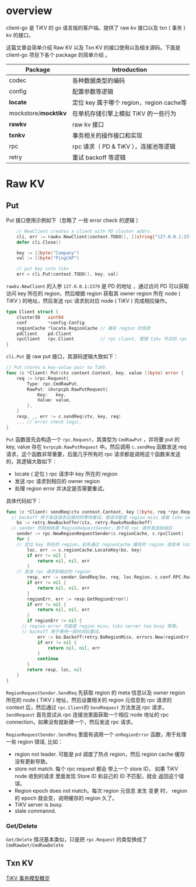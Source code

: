 #  overview

client-go 是 TiKV 的 go 语言版的客户端。提供了 raw kv 接口以及 txn ( 事务 ) kv 的接口。

这篇文章会简单介绍 Raw  KV  以及  Txn  KV  的接口使用以及相关源码。下面是  client-go  项目下各个 package 的简单介绍 。

| Package                | Introduction                               |
| ---------------------- | ------------------------------------------ |
| codec                  | 各种数据类型的编码                         |
| config                 | 配置参数等逻辑                             |
| **locate**             | 定位 key  属于哪个 region，region  cache等 |
| mockstore/**mocktikv** | 在单机存储引擎上模拟 TiKV 的一些行为       |
| **rawkv**              | raw kv 接口                                |
| **txnkv**              | 事务相关的操作接口和实现                   |
| rpc                    | rpc 请求（ PD & TiKV ），连接池等逻辑      |
| retry                  | 重试  backoff 等逻辑                       |

#  Raw  KV 

## Put

Put 接口使用示例如下（忽略了 一些 error check 的逻辑 ）

```go
	// NewClient creates a client with PD cluster addrs.
	cli, err := rawkv.NewClient(context.TODO(), []string{"127.0.0.1:2379"}, config.Default())
	defer cli.Close()

	key := []byte("Company")
	val := []byte("PingCAP")

	// put key into tikv
	err = cli.Put(context.TODO(), key, val)
```

`rawkv.NewClient`  的入参 `127.0.0.1:2379`  是 PD 的地址 ，通过访问 PD 可以获取访问 key 所在的 region，然后根据  region 获取其 owner region 所在 node ( TiKV )  的地址，然后发送 rpc 请求到对应 node (  TiKV ) 完成相应操作。

```go
type Client struct {
	clusterID   uint64
	conf        *config.Config
	regionCache *locate.RegionCache // 缓存 region 的信息 
	pdClient    pd.Client					  
	rpcClient   rpc.Client          // rpc client, 管理 tikv 节点的 rpc 连接以及发送 rpc 请求  
}
```

`cli.Put` 是 raw  put 接口，其源码逻辑大致如下：

```go
// Put stores a key-value pair to TiKV.
func (c *Client) Put(ctx context.Context, key, value []byte) error {
	req := &rpc.Request{
		Type: rpc.CmdRawPut,
		RawPut: &kvrpcpb.RawPutRequest{
			Key:   key,
			Value: value,
		},
	}
	resp, _, err := c.sendReq(ctx, key, req)
	... // error check logic.
}
```

`Put` 函数首先会构造一个 `rpc.Request`，其类型为 `CmdRawPut` ，并将要 put 的 key, value 存在 `kvrpcpb.RawPutRequest` 中。然后调用 `c.sendReq` 函数发送 req 请求，这个函数非常重要，后面几乎所有的 rpc 请求都是调用这个函数来发送的，其逻辑大致如下：

* locate ( 定位 ) rpc 请求中 key 所在的 region
* 发送 rpc 请求到相应的 owner region
* 处理 region error 并决定是否需要重试。

具体代码如下： 

```go
func (c *Client) sendReq(ctx context.Context, key []byte, req *rpc.Request) (*rpc.Response, *locate.KeyLocation, error) {
  // backoff 用于发送请求出错时的等待重试，错误可能是 region miss 或者 tikv server too busy 等等
	bo := retry.NewBackoffer(ctx, retry.RawkvMaxBackoff)
  // sender 的结构体是 RegionRequestSender，用于将 rpc 请求发送给相应
	sender := rpc.NewRegionRequestSender(c.regionCache, c.rpcClient)
	for {
    // 定位 key 所在的 region。会先通过 regionCache 缓存的 region 信息来 locate, 如果没找到或者缓存的 region 已经过期，就重新访问 pd 来 locate key 所在region。
		loc, err := c.regionCache.LocateKey(bo, key)
		if err != nil {
			return nil, nil, err
		}
    // 发送 rpc 请求到相应的 region 
		resp, err := sender.SendReq(bo, req, loc.Region, c.conf.RPC.ReadTimeoutShort)
		if err != nil {
			return nil, nil, err
		}
		regionErr, err := resp.GetRegionError()
		if err != nil {
			return nil, nil, err
		}
		if regionErr != nil {
      // region error 可能是 region miss，tikv server too busy 等等。
      // backoff 用于等待一段时间后重试。
			err := bo.Backoff(retry.BoRegionMiss, errors.New(regionErr.String()))
			if err != nil {
				return nil, nil, err
			}
			continue
		}
		return resp, loc, nil
	}
}
```

`RegionRequestSender.SendReq` 先获取 region 的 meta 信息以及 owner region 所在的 node ( TiKV ) 地址，然后设置相关的 region 元信息到 rpc 请求的 context 后，然后通过 `rpc.Client`的 `SendRequest` 方法发送 rpc 请求，`SendRequest` 首先尝试从 rpc 连接池里面获取一个相应 node 地址的 rpc connection，如果没有就新建一个，然后发送 rpc 请求。

`RegionRequestSender.SendReq` 里面有调用一个 `onRegionError`  函数，用于处理一些 region 错误, 比如：

* region  not  leader. 可能是 pd 调度了热点  region，然后 region cache 缓存没有更新导致。
* store not  match. 每个 rpc request 都会 带上一个  store  ID， 如果 TiKV node  收到的请求 里面发现 Store  ID  和自己的 ID  不匹配，就会 返回这个错误。  
* Region epoch does not match。每次 region 元信息 发生 变更 时，  region 的  epoch  就会变，说明缓存的 region   久了。
* TiKV  server is  busy. 
* stale commannd.  

###  Get/Delete

`Get/Delete` 情况基本类似，只是把  `rpc.Request` 的类型换成了 `CmdRawGet/CmdRawDelete` 



## Txn KV

[TiKV 事务模型概览](https://pingcap.com/blog-cn/tidb-transaction-model/)

